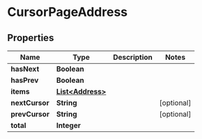 

# CursorPageAddress


## Properties

| Name | Type | Description | Notes |
|------------ | ------------- | ------------- | -------------|
|**hasNext** | **Boolean** |  |  |
|**hasPrev** | **Boolean** |  |  |
|**items** | [**List&lt;Address&gt;**](Address.md) |  |  |
|**nextCursor** | **String** |  |  [optional] |
|**prevCursor** | **String** |  |  [optional] |
|**total** | **Integer** |  |  |



